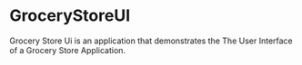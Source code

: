 # GroceryStoreUI

Grocery Store Ui is an application that demonstrates the The User Interface of a Grocery Store Application.
